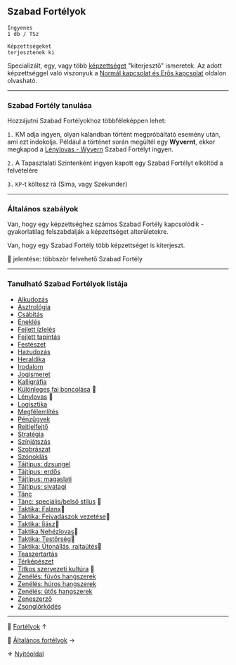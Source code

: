 ## Szabad Fortélyok

<!-- tag: szabad_hatter -->

```
Ingyenes
1 db / TSz

Képzettségeket
terjesztenek ki
```

Specializált, egy, vagy több [képzettséget](031_kepzettseglista.md) "kiterjesztő" ismeretek. Az adott képzettséggel való viszonyuk a [Normál kapcsolat és Erős kapcsolat](037_kepzettsegek_fortelyok_kapcsolata.md) oldalon olvasható.

---
### Szabad Fortély tanulása

Hozzájutni Szabad Fortélyokhoz többféleképpen lehet:

`1.` KM adja ingyen, olyan kalandban történt megpróbáltató esemény után, ami ezt indokolja. Például a történet során megültél egy **Wyvernt**, ekkor megkapod a [Lénylovas - Wyvern](fortelyok.szabad/lenylovas.md) Szabad Fortélyt ingyen.

`2.`  A Tapasztalati Szintenként ingyen kapott egy Szabad Fortélyt elköltöd a felvételére

`3.` `KP`-t költesz rá (Sima, vagy Szekunder)

---
### Általános szabályok

Van, hogy egy képzettséghez számos Szabad Fortély kapcsolódik - gyakorlatilag felszabdalják a képzettséget alterületekre.

Van, hogy egy Szabad Fortély több képzettséget is kiterjeszt.

🔁 jelentése: többször felvehető Szabad Fortély

---
### Tanulható Szabad Fortélyok listája

- [Alkudozás](fortelyok.szabad/alkudozas.md)
- [Asztrológia](fortelyok.szabad/asztrologia.md)
- [Csábítás](fortelyok.szabad/csabitas.md)
- [Éneklés](fortelyok.szabad/enekles.md)
- [Fejlett ízlelés](fortelyok.szabad/fejlett_izleles.md)
- [Fejlett tapintás](fortelyok.szabad/fejlett_tapintas.md)
- [Festészet](fortelyok.szabad/festeszet.md)
- [Hazudozás](fortelyok.szabad/hazudozas.md)
- [Heraldika](fortelyok.szabad/heraldika.md)
- [Irodalom](fortelyok.szabad/irodalom.md)
- [Jogismeret](fortelyok.szabad/jogismeret.md)
- [Kalligráfia](fortelyok.szabad/kalligrafia.md)
- [Különleges faj boncolása](fortelyok.szabad/kulonleges_faj_boncolasa.md) 🔁
- [Lénylovas](fortelyok.szabad/lenylovas.md) 🔁
- [Logisztika](fortelyok.szabad/logisztika.md)
- [Megfélemlítés](fortelyok.szabad/megfelemlites.md)
- [Pénzügyek](fortelyok.szabad/penzugyek.md)
- [Rejtjelfejtő](fortelyok.szabad/rejtjelfejto.md)
- [Stratégia](fortelyok.szabad/strategia.md)
- [Színjátszás](fortelyok.szabad/szinjatszas.md)
- [Szobrászat](fortelyok.szabad/szobraszat.md)
- [Szónoklás](fortelyok.szabad/szonoklas.md)
- [Tájtípus: dzsungel](fortelyok.szabad/tajtipus_dzsungel.md)
- [Tájtípus: erdős](fortelyok.szabad/tajtipus_erdos.md)
- [Tájtípus: magaslati](fortelyok.szabad/tajtipus_magaslati.md)
- [Tájtípus: sivatagi](fortelyok.szabad/tajtipus_sivatagi.md)
- [Tánc](fortelyok.szabad/tanc.md)
- [Tánc: speciális/belső stílus](fortelyok.szabad/tanc_belso_stilus.md) 🔁
- [Taktika: Falanx](fortelyok.szabad/taktika_falanx.md)🔺
- [Taktika: Fejvadászok vezetése](fortelyok.szabad/taktika_fejvadaszok_vezetese.md)🔺
- [Taktika: Íjász](fortelyok.szabad/taktika_ijasz.md)🔺
- [Taktika Nehézlovas](fortelyok.szabad/taktika_nehezlovas.md)🔺
- [Taktika: Testőrség](fortelyok.szabad/taktika_testorseg.md)🔺
- [Taktika: Útonállás, rajtaütés](fortelyok.szabad/taktika_utonallas_rajtautes.md)🔺
- [Teaszertartás](fortelyok.szabad/teaszertartas.md)
- [Térképészet](fortelyok.szabad/terkepeszet.md)
- [Titkos szervezeti kultúra](fortelyok.szabad/titkos_szervezeti_kultura.md) 🔁
- [Zenélés: fúvós hangszerek](fortelyok.szabad/zeneles_fuvos_hangszerek.md)
- [Zenélés: húros hangszerek](fortelyok.szabad/zeneles_huros_hangszerek.md)
- [Zenélés: ütős hangszerek](fortelyok.szabad/zeneles_utos_hangszerek.md)
- [Zeneszerző](fortelyok.szabad/zeneszerzo.md)
- [Zsonglőrködés](fortelyok.szabad/zsonglorkodes.md)

---

🔗 [Fortélyok](040_fortelyok.md) ↑

🔗 [Általános fortélyok](043_altalanos_fortelyok.md) →

⚜️ [Nyitóoldal](start.md#4-fort%C3%A9lyok)
